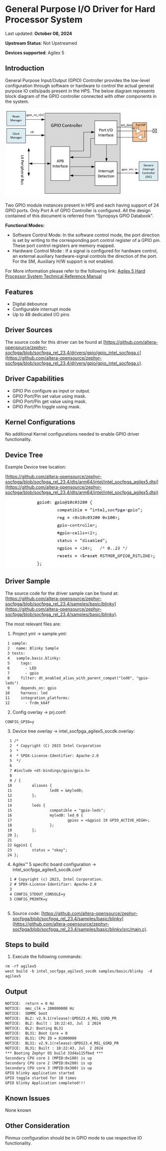 # **General Purpose I/O Driver for Hard Processor System**

Last updated: **October 08, 2024** 

**Upstream Status**: Not Upstreamed

**Devices supported**: Agilex 5

## **Introduction**

General Purpose Input/Output (GPIO) Controller provides the low-level configuration through software or hardware to control the actual general purpose IO cells/pads present in the HPS. 
The below diagram represents block diagram of the GPIO controller connected with other components in the system.

![gpio_diagram](images/gpio_diagram.png)

Two GPIO module instances present in HPS and each having support of 24 GPIO ports. Only Port A of GPIO Controller is configured.
All the design contained of this document is referred from “Synopsys GPIO Databook”.

**Functional Modes:**

* Software Control Mode: In the software control mode, the port direction is set by writing to the corresponding port control register of a GPIO pin. These port control registers are memory mapped.
* Hardware Control Mode : If a signal is configured for hardware control, an external auxiliary hardware-signal controls the direction of the port. For the SM, Auxiliary H/W support is not enabled.

For More information please refer to the following link:
[Agilex 5 Hard Processor System Technical Reference Manual](https://www.intel.com/content/www/us/en/docs/programmable/814346)

## **Features**

* Digital debounce
* Configurable interrupt mode
* Up to 48 dedicated I/O pins

## **Driver Sources**

The source code for this driver can be found at [https://github.com/altera-opensource/zephyr-socfpga/blob/socfpga_rel_23.4/drivers/gpio/gpio_intel_socfpga.c](https://github.com/altera-opensource/zephyr-socfpga/blob/socfpga_rel_23.4/drivers/gpio/gpio_intel_socfpga.c).

## **Driver Capabilities**

* GPIO Pin configure as input or output.
* GPIO Port/Pin set value using mask.
* GPIO Port/Pin get value using mask.
* GPIO Port/Pin toggle using mask.


## **Kernel Configurations**

No additional Kernel configurations needed to enable GPIO driver functionality.

## **Device Tree**

Example Device tree location:

[https://github.com/altera-opensource/zephyr-socfpga/blob/socfpga_rel_23.4/dts/arm64/intel/intel_socfpga_agilex5.dtsi](https://github.com/altera-opensource/zephyr-socfpga/blob/socfpga_rel_23.4/dts/arm64/intel/intel_socfpga_agilex5.dtsi)

![gpio_device_tree](images/gpio_device_tree.png)
## **Driver Sample**

The source code for the driver sample can be found at: [https://github.com/altera-opensource/zephyr-socfpga/blob/socfpga_rel_23.4/samples/basic/blinky](https://github.com/altera-opensource/zephyr-socfpga/blob/socfpga_rel_23.4/samples/basic/blinky).

The most relevant files are:
1. Project yml -> sample.yml:

 ```
  1 sample:
  2   name: Blinky Sample
  3 tests:
  4   sample.basic.blinky:
  5     tags:
  6       - LED
  7       - gpio
  8     filter: dt_enabled_alias_with_parent_compat("led0", "gpio-leds")
  9     depends_on: gpio
 10     harness: led
 11     integration_platforms:
 12       - frdm_k64f

 ```

2. Config overlay -> prj.conf:

```
CONFIG_GPIO=y
```

3. Device tree overlay -> intel_socfpga_agilex5_socdk.overlay:

```
  1 /*
  2  * Copyright (C) 2023 Intel Corporation
  3  *
  4  * SPDX-License-Identifier: Apache-2.0
  5  */
  6 
  7 #include <dt-bindings/gpio/gpio.h>
  8 
  9 / {
 10         aliases {
 11                 led0 = &myled0;
 12         };
 13 
 14         leds {
 15                 compatible = "gpio-leds";
 16                 myled0: led_0 {
 17                         gpios = <&gpio1 19 GPIO_ACTIVE_HIGH>;
 18                 };
 19         };
 20 };
 21 
 22 &gpio1 {
 23         status = "okay";
 24 };

```
4. Agilex™ 5 specific board configuration ->  intel_socfpga_agilex5_socdk.conf 
```
  1 # Copyright (c) 2023, Intel Corporation.
  2 # SPDX-License-Identifier: Apache-2.0
  3 
  4 CONFIG_STDOUT_CONSOLE=y
  5 CONFIG_PRINTK=y
                   
```
5. Source code: [https://github.com/altera-opensource/zephyr-socfpga/blob/socfpga_rel_23.4/samples/basic/blinky](https://github.com/altera-opensource/zephyr-socfpga/blob/socfpga_rel_23.4/samples/basic/blinky/src/main.c).

## **Steps to build**


1. Execute the following commands:
```
rm -rf agilex5
west build -b intel_socfpga_agilex5_socdk samples/basic/blinky  -d agilex5

```
## **Output**

```
NOTICE:  return = 0 Hz
NOTICE:  mmc_clk = 200000000 Hz
NOTICE:  SDMMC boot
NOTICE:  BL2: v2.9.1(release):QPDS23.4_REL_GSRD_PR
NOTICE:  BL2: Built : 18:22:43, Jul  2 2024
NOTICE:  BL2: Booting BL31
NOTICE:  BL31: Boot Core = 0
NOTICE:  BL31: CPU ID = 81000000
NOTICE:  BL31: v2.9.1(release):QPDS23.4_REL_GSRD_PR
NOTICE:  BL31: Built : 18:22:43, Jul  2 2024
*** Booting Zephyr OS build 33d4a115fbed ***
Secondary CPU core 1 (MPID:0x100) is up
Secondary CPU core 2 (MPID:0x200) is up
Secondary CPU core 3 (MPID:0x300) is up
GPIO blinky application started
GPIO toggle started for 10 times
GPIO blinky Application completed!!!

```




## **Known Issues**

None known

## **Other Consideration**

Pinmux configuration should be in GPIO mode to use respective IO functionality.

